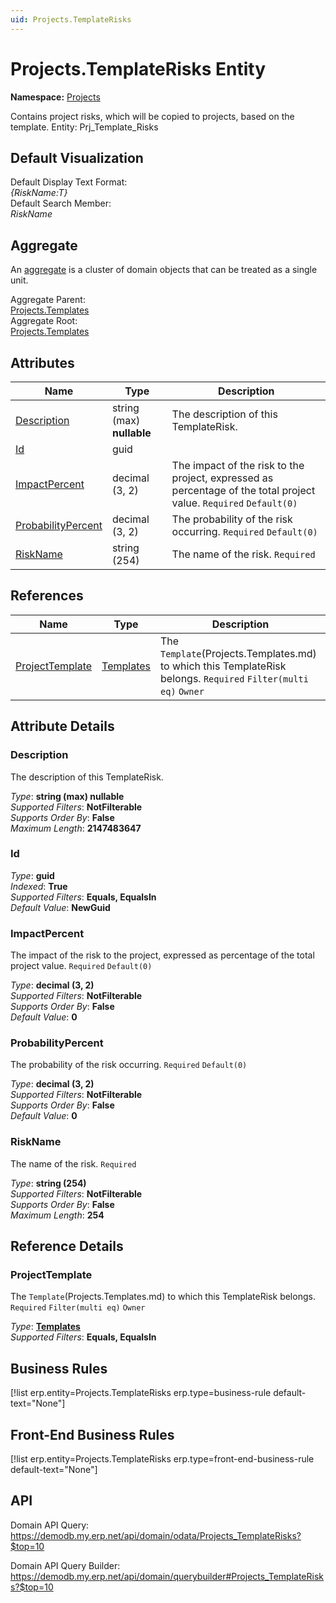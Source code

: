 ```yaml
---
uid: Projects.TemplateRisks
---
```

# Projects.TemplateRisks Entity

**Namespace:** [Projects](Projects.md)  

Contains project risks, which will be copied to projects, based on the template. Entity: Prj_Template_Risks

## Default Visualization
Default Display Text Format:  
_{RiskName:T}_  
Default Search Member:  
_RiskName_  

## Aggregate
An [aggregate](https://docs.erp.net/tech/advanced/concepts/aggregates.html) is a cluster of domain objects that can be treated as a single unit.  

Aggregate Parent:  
[Projects.Templates](Projects.Templates.md)  
Aggregate Root:  
[Projects.Templates](Projects.Templates.md)  

## Attributes

| Name | Type | Description |
| ---- | ---- | --- |
| [Description](Projects.TemplateRisks.md#description) | string (max) __nullable__ | The description of this TemplateRisk. 
| [Id](Projects.TemplateRisks.md#id) | guid |  
| [ImpactPercent](Projects.TemplateRisks.md#impactpercent) | decimal (3, 2) | The impact of the risk to the project, expressed as percentage of the total project value. `Required` `Default(0)` 
| [ProbabilityPercent](Projects.TemplateRisks.md#probabilitypercent) | decimal (3, 2) | The probability of the risk occurring. `Required` `Default(0)` 
| [RiskName](Projects.TemplateRisks.md#riskname) | string (254) | The name of the risk. `Required` 

## References

| Name | Type | Description |
| ---- | ---- | --- |
| [ProjectTemplate](Projects.TemplateRisks.md#projecttemplate) | [Templates](Projects.Templates.md) | The `Template`(Projects.Templates.md) to which this TemplateRisk belongs. `Required` `Filter(multi eq)` `Owner` |


## Attribute Details

### Description

The description of this TemplateRisk.

_Type_: **string (max) __nullable__**  
_Supported Filters_: **NotFilterable**  
_Supports Order By_: **False**  
_Maximum Length_: **2147483647**  

### Id

_Type_: **guid**  
_Indexed_: **True**  
_Supported Filters_: **Equals, EqualsIn**  
_Default Value_: **NewGuid**  

### ImpactPercent

The impact of the risk to the project, expressed as percentage of the total project value. `Required` `Default(0)`

_Type_: **decimal (3, 2)**  
_Supported Filters_: **NotFilterable**  
_Supports Order By_: **False**  
_Default Value_: **0**  

### ProbabilityPercent

The probability of the risk occurring. `Required` `Default(0)`

_Type_: **decimal (3, 2)**  
_Supported Filters_: **NotFilterable**  
_Supports Order By_: **False**  
_Default Value_: **0**  

### RiskName

The name of the risk. `Required`

_Type_: **string (254)**  
_Supported Filters_: **NotFilterable**  
_Supports Order By_: **False**  
_Maximum Length_: **254**  


## Reference Details

### ProjectTemplate

The `Template`(Projects.Templates.md) to which this TemplateRisk belongs. `Required` `Filter(multi eq)` `Owner`

_Type_: **[Templates](Projects.Templates.md)**  
_Supported Filters_: **Equals, EqualsIn**  



## Business Rules

[!list erp.entity=Projects.TemplateRisks erp.type=business-rule default-text="None"]

## Front-End Business Rules

[!list erp.entity=Projects.TemplateRisks erp.type=front-end-business-rule default-text="None"]

## API

Domain API Query:
<https://demodb.my.erp.net/api/domain/odata/Projects_TemplateRisks?$top=10>

Domain API Query Builder:
<https://demodb.my.erp.net/api/domain/querybuilder#Projects_TemplateRisks?$top=10>

